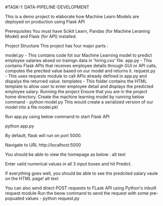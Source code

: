 #TASK-1: DATA-PIPELINE-DEVELOPMENT

This is a demo project to elaborate how Machine Learn Models are deployed on production using Flask API

Prerequisites
You must have Scikit Learn, Pandas (for Machine Leraning Model) and Flask (for API) installed.

Project Structure
This project has four major parts :

model.py - This contains code fot our Machine Learning model to predict employee salaries absed on trainign data in 'hiring.csv' file.
app.py - This contains Flask APIs that receives employee details through GUI or API calls, computes the precited value based on our model and returns it.
request.py - This uses requests module to call APIs already defined in app.py and dispalys the returned value.
templates - This folder contains the HTML template to allow user to enter employee detail and displays the predicted employee salary.
Running the project
Ensure that you are in the project home directory. Create the machine learning model by running below command -
python model.py
This would create a serialized version of our model into a file model.pkl

Run app.py using below command to start Flask API

python app.py

By default, flask will run on port 5000.

Navigate to URL http://localhost:5000

You should be able to view the homepage as below : alt text

Enter valid numerical values in all 3 input boxes and hit Predict.

If everything goes well, you should be able to see the predcited salary vaule on the HTML page! alt text

You can also send direct POST requests to FLask API using Python's inbuilt request module Run the beow command to send the request with some pre-popuated values -
python request.py
